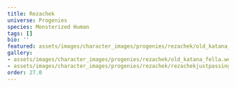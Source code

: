 ```yaml
---
title: Rezachek
universe: Progenies
species: Monsterized Human
tags: []
bio: ''
featured: assets/images/character_images/progenies/rezachek/old_katana_fella.webp
gallery:
- assets/images/character_images/progenies/rezachek/old_katana_fella.webp
- assets/images/character_images/progenies/rezachek/rezachekjustpassing.webp
order: 27.0
---
```

